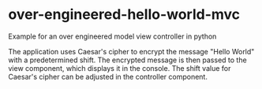 # over-engineered-hello-world-mvc
Example for an over engineered model view controller in python

The application uses Caesar's cipher to encrypt the message "Hello World" with a predetermined shift.
The encrypted message is then passed to the view component, which displays it in the console.
The shift value for Caesar's cipher can be adjusted in the controller component.